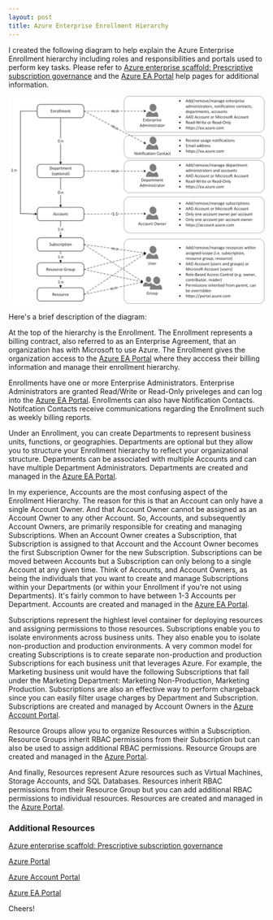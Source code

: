 ```yaml
---
layout: post
title: Azure Enterprise Enrollment Hierarchy
---
```


I created the following diagram to help explain the Azure Enterprise Enrollment hierarchy including roles and responsibilities and portals used to perform key tasks.  Please refer to [Azure enterprise scaffold: Prescriptive subscription governance](https://docs.microsoft.com/en-us/azure/architecture/cloud-adoption/appendix/azure-scaffold?toc=/azure/governance/toc.json#define-your-hierarchy) and the [Azure EA Portal](https://ea.azure.com) help pages for additional information.

![Azure Enterprise Enrollment Hierarchy](/images/azure-enrollment-hierarchy.jpg)

Here's a brief description of the diagram:

At the top of the hierarchy is the Enrollment.  The Enrollment represents a billing contract, also referred to as an Enterprise Agreement, that an organization has with Microsoft to use Azure.  The Enrollment gives the organization access to the [Azure EA Portal](https://ea.azure.com) where they  acccess their billing information and manage their enrollment hierarchy.

Enrollments have one or more Enterprise Administrators.  Enterprise Administrators are granted Read/Write or Read-Only priveleges and can log into the [Azure EA Portal](https://ea.azure.com).  Enrollments can also have Notification Contacts.  Notifcation Contacts receive communications regarding the Enrollment such as weekly billing reports.

Under an Enrollment, you can create Departments to represent business units, functions, or geographies.  Departments are optional but they allow you to structure your Enrollment hierarchy to reflect your organizational structure.  Departments can be associated with multiple Accounts and can have multiple Department Administrators.  Departments are created and managed in the [Azure EA Portal](https://ea.azure.com).

In my experience, Accounts are the most confusing aspect of the Enrollment Hierarchy.  The reason for this is that an Account can only have a single Account Owner.  And that Account Owner cannot be assigned as an Account Owner to any other Account.  So, Accounts, and subsequently Account Owners, are primarily responsible for creating and managing Subscriptions.  When an Account Owner creates a Subscription, that Subscription is assigned to that Account and the Account Owner becomes the first Subscription Owner for the new Subscription.  Subscriptions can be moved between Accounts but a Subscription can only belong to a single Account at any given time.  Think of Accounts, and Account Owners, as being the individuals that you want to create and manage Subscriptions within your Departments (or within your Enrollment if you're not using Departments).  It's fairly common to have between 1-3 Accounts per Department.  Accounts are created and managed in the [Azure EA Portal](https://ea.azure.com).

Subscriptions represent the highlest level container for deploying resources and assigning permissions to those resources.  Subscriptions enable you to isolate environments across business units.  They also enable you to isolate non-production and production environments.  A very common model for creating Subscriptions is to create separate non-production and production Subscriptions for each business unit that leverages Azure.  For example, the Marketing business unit would have the following Subscriptions that fall under the Marketing Department: Marketing Non-Production, Marketing Production.  Subscriptions are also an effective way to perform chargeback since you can easily filter usage charges by Department and Subscription.  Subscriptions are created and managed by Account Owners in the [Azure Account Portal](https://account.azure.com).

Resource Groups allow you to organize Resources within a Subscription.  Resource Groups inherit RBAC permissions from their Subscription but can also be used to assign additional RBAC permissions.  Resource Groups are created and managed in the [Azure Portal](https://portal.azure.com).

And finally, Resources represent Azure resources such as Virtual Machines, Storage Accounts, and SQL Databases.  Resources inherit RBAC permissions from their Resource Group but you can add additional RBAC permissions to individual resources.  Resources are created and managed in the [Azure Portal](https://portal.azure.com).


### Additional Resources ###

[Azure enterprise scaffold: Prescriptive subscription governance](https://docs.microsoft.com/en-us/azure/architecture/cloud-adoption/appendix/azure-scaffold?toc=/azure/governance/toc.json#define-your-hierarchy)

[Azure Portal](https://portal.azure.com)

[Azure Account Portal](https://account.azure.com)

[Azure EA Portal](https://ea.azure.com)


Cheers!
